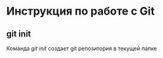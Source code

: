 # Инструкция по работе с Git

## git init

Команда *git init* создает git репозитория в текущей папке